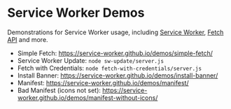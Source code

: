 # Service Worker Demos

Demonstrations for Service Worker usage, including [Service Worker][service-worker], [Fetch API][fetch-api] and more.

* Simple Fetch: <https://service-worker.github.io/demos/simple-fetch/>
* Service Worker Update: `node sw-update/server.js`
* Fetch with Credentials: `node fetch-with-credentials/server.js`
* Install Banner: <https://service-worker.github.io/demos/install-banner/>
* Manifest: <https://service-worker.github.io/demos/manifest/>
* Bad Manifest (icons not set): <https://service-worker.github.io/demos/manifest-without-icons/>

[fetch-api]: https://fetch.spec.whatwg.org/
[service-worker]: https://developer.mozilla.org/zh-CN/docs/Web/API/Service_Worker_API
